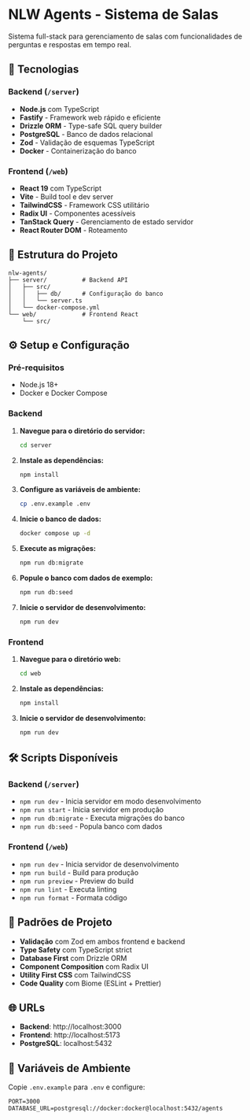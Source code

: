 # NLW Agents - Sistema de Salas

Sistema full-stack para gerenciamento de salas com funcionalidades de perguntas e respostas em tempo real.

## 🚀 Tecnologias

### Backend (`/server`)
- **Node.js** com TypeScript
- **Fastify** - Framework web rápido e eficiente
- **Drizzle ORM** - Type-safe SQL query builder
- **PostgreSQL** - Banco de dados relacional
- **Zod** - Validação de esquemas TypeScript
- **Docker** - Containerização do banco

### Frontend (`/web`)
- **React 19** com TypeScript
- **Vite** - Build tool e dev server
- **TailwindCSS** - Framework CSS utilitário
- **Radix UI** - Componentes acessíveis
- **TanStack Query** - Gerenciamento de estado servidor
- **React Router DOM** - Roteamento

## 📁 Estrutura do Projeto

```
nlw-agents/
├── server/          # Backend API
│   ├── src/
│   │   ├── db/      # Configuração do banco
│   │   └── server.ts
│   └── docker-compose.yml
└── web/             # Frontend React
    └── src/
```

## ⚙️ Setup e Configuração

### Pré-requisitos
- Node.js 18+
- Docker e Docker Compose

### Backend

1. **Navegue para o diretório do servidor:**
   ```bash
   cd server
   ```

2. **Instale as dependências:**
   ```bash
   npm install
   ```

3. **Configure as variáveis de ambiente:**
   ```bash
   cp .env.example .env
   ```

4. **Inicie o banco de dados:**
   ```bash
   docker compose up -d
   ```

5. **Execute as migrações:**
   ```bash
   npm run db:migrate
   ```

6. **Popule o banco com dados de exemplo:**
   ```bash
   npm run db:seed
   ```

7. **Inicie o servidor de desenvolvimento:**
   ```bash
   npm run dev
   ```

### Frontend

1. **Navegue para o diretório web:**
   ```bash
   cd web
   ```

2. **Instale as dependências:**
   ```bash
   npm install
   ```

3. **Inicie o servidor de desenvolvimento:**
   ```bash
   npm run dev
   ```

## 🛠️ Scripts Disponíveis

### Backend (`/server`)
- `npm run dev` - Inicia servidor em modo desenvolvimento
- `npm run start` - Inicia servidor em produção
- `npm run db:migrate` - Executa migrações do banco
- `npm run db:seed` - Popula banco com dados

### Frontend (`/web`)
- `npm run dev` - Inicia servidor de desenvolvimento
- `npm run build` - Build para produção
- `npm run preview` - Preview do build
- `npm run lint` - Executa linting
- `npm run format` - Formata código

## 🔧 Padrões de Projeto

- **Validação** com Zod em ambos frontend e backend
- **Type Safety** com TypeScript strict
- **Database First** com Drizzle ORM
- **Component Composition** com Radix UI
- **Utility First CSS** com TailwindCSS
- **Code Quality** com Biome (ESLint + Prettier)

## 🌐 URLs

- **Backend**: http://localhost:3000
- **Frontend**: http://localhost:5173
- **PostgreSQL**: localhost:5432

## 📝 Variáveis de Ambiente

Copie `.env.example` para `.env` e configure:

```env
PORT=3000
DATABASE_URL=postgresql://docker:docker@localhost:5432/agents
``` 